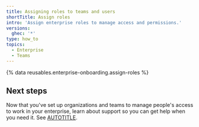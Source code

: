 ```yaml
---
title: Assigning roles to teams and users
shortTitle: Assign roles
intro: 'Assign enterprise roles to manage access and permissions.'
versions:
  ghec: '*'
type: how_to
topics:
  - Enterprise
  - Teams
---
```


{% data reusables.enterprise-onboarding.assign-roles %}

## Next steps

Now that you've set up organizations and teams to manage people's access to work in your enterprise, learn about support so you can get help when you need it. See [AUTOTITLE](/enterprise-onboarding/support-for-your-enterprise/understanding-support).
